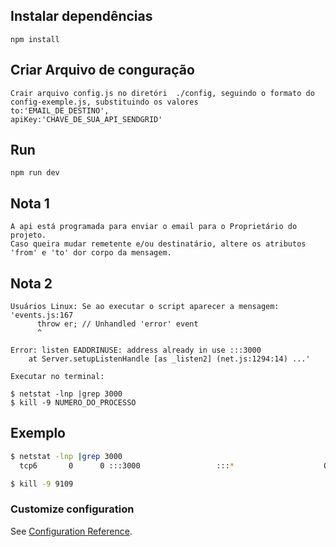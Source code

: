 ## Instalar dependências
```
npm install
```
## Criar Arquivo de conguração
```
Crair arquivo config.js no diretóri  ./config, seguindo o formato do config-exemple.js, substituindo os valores
to:'EMAIL_DE_DESTINO',
apiKey:'CHAVE_DE_SUA_API_SENDGRID'
```

## Run
```
npm run dev
```

## Nota 1
```
A api está programada para enviar o email para o Proprietário do projeto.
Caso queira mudar remetente e/ou destinatário, altere os atributos 'from' e 'to' dor corpo da mensagem.
```

## Nota 2
```
Usuários Linux: Se ao executar o script aparecer a mensagem:
'events.js:167
      throw er; // Unhandled 'error' event
      ^

Error: listen EADDRINUSE: address already in use :::3000
    at Server.setupListenHandle [as _listen2] (net.js:1294:14) ...'

Executar no terminal:

$ netstat -lnp |grep 3000
$ kill -9 NUMERO_DO_PROCESSO
```
## Exemplo
```bash
$ netstat -lnp |grep 3000
  tcp6       0      0 :::3000                 :::*                    OUÇA       9109/lite-server   
```
```bash
$ kill -9 9109
```

### Customize configuration
See [Configuration Reference](https://sendgrid.com/docs/for-developers/sending-email/).
